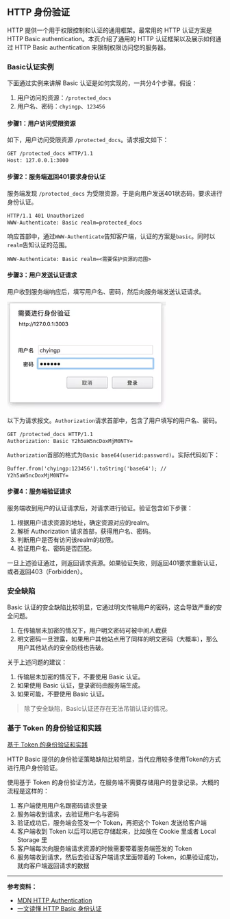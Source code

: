 ## HTTP 身份验证

HTTP 提供一个用于权限控制和认证的通用框架。最常用的 HTTP 认证方案是 HTTP Basic authentication。本页介绍了通用的 HTTP 认证框架以及展示如何通过 HTTP Basic authentication 来限制权限访问您的服务器。

### Basic认证实例

下面通过实例来讲解 Basic 认证是如何实现的，一共分4个步骤。假设：

1. 用户访问的资源：`/protected_docs`
2. 用户名、密码：`chyingp`、`123456`

#### 步骤1：用户访问受限资源

如下，用户访问受限资源 `/protected_docs`。请求报文如下：

```http
GET /protected_docs HTTP/1.1
Host: 127.0.0.1:3000
```

#### 步骤2：服务端返回401要求身份认证

服务端发现 `/protected_docs` 为受限资源，于是向用户发送401状态码，要求进行身份认证。

```http
HTTP/1.1 401 Unauthorized
WWW-Authenticate: Basic realm=protected_docs
```

响应首部中，通过`WWW-Authenticate`告知客户端，认证的方案是`basic`。同时以`realm`告知认证的范围。

```http
WWW-Authenticate: Basic realm=<需要保护资源的范围>
```

#### 步骤3：用户发送认证请求

用户收到服务端响应后，填写用户名、密码，然后向服务端发送认证请求。

![用户发送认证请求](../../images/9/fffa7afc-2fa1-464b-9d7d-05bdade58ce1.png)

以下为请求报文。`Authorization`请求首部中，包含了用户填写的用户名、密码。

```http
GET /protected_docs HTTP/1.1
Authorization: Basic Y2h5aW5ncDoxMjM0NTY=
```

`Authorization`首部的格式为`Basic base64(userid:password)`。实际代码如下：

```http
Buffer.from('chyingp:123456').toString('base64'); // Y2h5aW5ncDoxMjM0NTY=
```

#### 步骤4：服务端验证请求

服务端收到用户的认证请求后，对请求进行验证。验证包含如下步骤：

1. 根据用户请求资源的地址，确定资源对应的realm。
2. 解析 Authorization 请求首部，获得用户名、密码。
3. 判断用户是否有访问该realm的权限。
4. 验证用户名、密码是否匹配。

一旦上述验证通过，则返回请求资源。如果验证失败，则返回401要求重新认证，或者返回403（Forbidden）。

### 安全缺陷

Basic 认证的安全缺陷比较明显，它通过明文传输用户的密码，这会导致严重的安全问题。

1. 在传输层未加密的情况下，用户明文密码可被中间人截获
2. 明文密码一旦泄露，如果用户其他站点用了同样的明文密码（大概率），那么用户其他站点的安全防线也告破。

关于上述问题的建议：

1. 传输层未加密的情况下，不要使用 Basic 认证。
2. 如果使用 Basic 认证，登录密码由服务端生成。
3. 如果可能，不要使用 Basic 认证。

> 除了安全缺陷，Basic认证还存在无法吊销认证的情况。

###  基于 Token 的身份验证和实践

[基于 Token 的身份验证和实践](https://juejin.im/entry/5a586a716fb9a01ca871e714)

HTTP Basic 提供的身份验证策略缺陷比较明显，当代应用较多使用Token的方式进行用户身份验证。

使用基于 Token 的身份验证方法，在服务端不需要存储用户的登录记录。大概的流程是这样的：

1. 客户端使用用户名跟密码请求登录
2. 服务端收到请求，去验证用户名与密码
3. 验证成功后，服务端会签发一个 Token，再把这个 Token 发送给客户端
4. 客户端收到 Token 以后可以把它存储起来，比如放在 Cookie 里或者 Local Storage 里
5. 客户端每次向服务端请求资源的时候需要带着服务端签发的 Token
6. 服务端收到请求，然后去验证客户端请求里面带着的 Token，如果验证成功，就向客户端返回请求的数据

---

**参考资料：**

* [MDN HTTP Authentication](https://developer.mozilla.org/zh-CN/docs/Web/HTTP/Authentication)
* [一文读懂 HTTP Basic 身份认证](https://juejin.im/entry/5ac175baf265da239e4e3999)